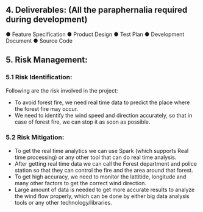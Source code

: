 ## 4. Deliverables: (All the paraphernalia required during development)
●	Feature Specification
●	Product Design
●	Test Plan
●	Development Document
●	Source Code

## 5. Risk Management:

### 5.1 Risk Identification:

Following are the risk involved in the project:
- To avoid forest fire, we need real time data to predict the place where the forest fire may occur.
- We need to identify the wind speed and direction accurately, so that in case of forest fire, we can stop it as soon as possible.

### 5.2 Risk Mitigation:

- To get the real time analytics we can use Spark (which supports Real time processing) or any other tool that can do real time analysis.
- After getting real time data we can call the Forest department and police station so that they can control the fire and the area around that forest.
- To get high accuracy, we need to monitor the lattitide, longitude and many other factors to get the correct wind direction.
- Large amount of data is needed to get more accurate results to analyze the wind flow properly, which can be done by either big data analysis tools or any other technology/libraries.
